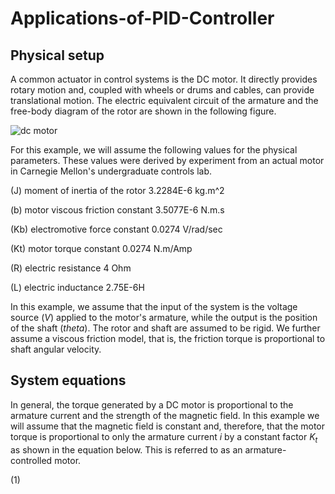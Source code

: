 # Applications-of-PID-Controller


## Physical setup

A common actuator in control systems is the DC motor. It directly provides rotary motion and, coupled with wheels or drums and cables, can provide translational motion. The electric equivalent circuit of the armature and the free-body diagram of the rotor are shown in the following figure.


![dc motor](https://user-images.githubusercontent.com/43390471/50570667-635a7a80-0d8b-11e9-835f-a85e0b71e022.png)

For this example, we will assume the following values for the physical parameters. These values were derived by experiment from an actual motor in Carnegie Mellon's undergraduate controls lab.

(J)     moment of inertia of the rotor     3.2284E-6 kg.m^2

(b)     motor viscous friction constant    3.5077E-6 N.m.s

(Kb)    electromotive force constant       0.0274 V/rad/sec

(Kt)    motor torque constant              0.0274 N.m/Amp

(R)     electric resistance                4 Ohm

(L)     electric inductance                2.75E-6H


In this example, we assume that the input of the system is the voltage source ($V$) applied to the motor's armature, while the output is the position of the shaft ($theta$). The rotor and shaft are assumed to be rigid. We further assume a viscous friction model, that is, the friction torque is proportional to shaft angular velocity.


## System equations

In general, the torque generated by a DC motor is proportional to the armature current and the strength of the magnetic field. In this example we will assume that the magnetic field is constant and, therefore, that the motor torque is proportional to only the armature current $i$ by a constant factor $K_t$ as shown in the equation below. This is referred to as an armature-controlled motor.

(1) 



